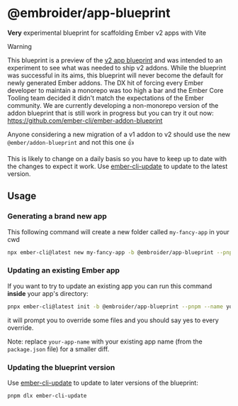 # @embroider/app-blueprint

**Very** experimental blueprint for scaffolding Ember v2 apps with Vite

> [!WARNING]
> This blueprint is a preview of the [v2 app blueprint](https://rfcs.emberjs.com/id/0507-embroider-v2-package-format/) and was intended to an experiment to see what was needed to ship v2 addons. While the blueprint was successful in its aims, this blueprint will never become the default for newly generated Ember addons. The DX hit of forcing every Ember developer to maintain a monorepo was too high a bar and the Ember Core Tooling team decided it didn't match the expectations of the Ember community. We are currently developing a non-monorepo version of the addon blueprint that is still work in progress but you can try it out now: https://github.com/ember-cli/ember-addon-blueprint
>
> Anyone considering a new migration of a v1 addon to v2 should use the new `@ember/addon-blueprint` and not this one 👍

This is likely to change on a daily basis so you have to keep up to date with the changes to expect it work. Use [ember-cli-update](https://github.com/ember-cli/ember-cli-update) to update to the latest version.

## Usage

### Generating a brand new app

This following command will create a new folder called `my-fancy-app` in your cwd 

```bash
npx ember-cli@latest new my-fancy-app -b @embroider/app-blueprint --pnpm
```

### Updating an existing Ember app

If you want to try to update an existing app you can run this command **inside** your app's directory:

```bash
pnpx ember-cli@latest init -b @embroider/app-blueprint --pnpm --name your-app-name
```

it will prompt you to override some files and you should say yes to every override. 

Note: replace `your-app-name` with your existing app name (from the `package.json` file) for a smaller diff.

### Updating the blueprint version

Use [ember-cli-update](https://github.com/ember-cli/ember-cli-update) to update to later versions of the blueprint:

```bash
pnpm dlx ember-cli-update
```
